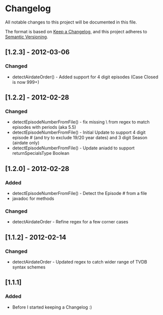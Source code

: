 # Changelog
All notable changes to this project will be documented in this file.

The format is based on [Keep a Changelog](https://keepachangelog.com/en/1.0.0/),
and this project adheres to [Semantic Versioning](https://semver.org/spec/v2.0.0.html).

## [1.2.3] - 2012-03-06
### Changed
- detectAirdateOrder() - Added support for 4 digit episodes (Case Closed is now 999+)

## [1.2.2] - 2012-02-28
### Changed
- detectEpisodeNumberFromFile() - fix missing \ from regex to match episodes with periods (aka 5.5)
- detectEpisodeNumberFromFile() - Initial Update to support 4 digit episode # (and try to exclude 19/20 year dates) and 3 digit Season (airdate only)
- detectEpisodeNumberFromFile() - Update aniadd to support returnSpecialsType Boolean

## [1.2.0] - 2012-02-28
### Added
- detectEpisodeNumberFromFile() - Detect the Episode # from a file
- javadoc for methods

### Changed
- detectAirdateOrder - Refine regex for a few corner cases

## [1.1.2] - 2012-02-14
### Changed
- detectAirdateOrder - Updated regex to catch wider range of TVDB syntax schemes
  
## [1.1.1]
### Added
- Before I started keeping a Changelog :)